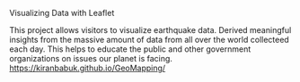 Visualizing Data with Leaflet

This project allows visitors to visualize earthquake data. Derived meaningful insights from the massive amount of data from all over the world collecteed each day. This helps to educate the public and other government organizations on issues our planet is facing.
https://kiranbabuk.github.io/GeoMapping/
